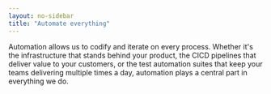 ```yaml
---
layout: no-sidebar
title: "Automate everything"
---
```


Automation allows us to codify and iterate on every process. Whether it's the infrastructure that stands behind your product, the CICD pipelines that deliver value to your customers, or the test automation suites that keep your teams delivering multiple times a day, automation plays a central part in everything we do.

<!--more-->
